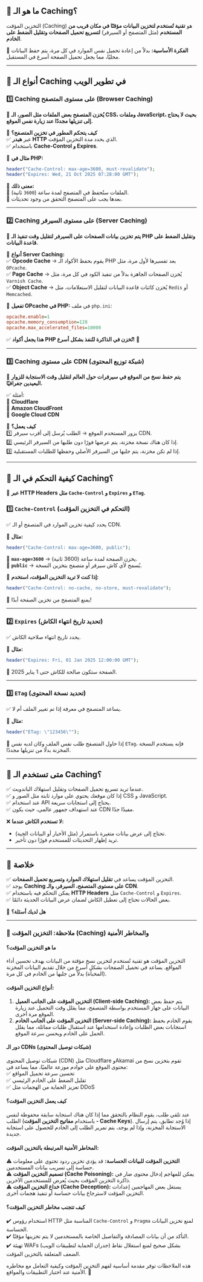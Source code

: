 ## **📌 ما هو الـ Caching؟**

التخزين المؤقت (Caching) هو **تقنية تُستخدم لتخزين البيانات مؤقتًا في مكان قريب من المستخدم** (مثل المتصفح أو السيرفر) **لتسريع تحميل الصفحات وتقليل الضغط على الخادم**.

🔹 **الفكرة الأساسية:** بدلاً من إعادة تحميل نفس الموارد في كل مرة، يتم حفظ البيانات محليًا، مما يجعل تحميل الصفحة أسرع في المستقبل.

---

## **🔹 أنواع الـ Caching في تطوير الويب**

### **1️⃣ Caching على مستوى المتصفح (Browser Caching)**

📌 **يُخزن المتصفح بعض الملفات مثل الصور، الـ CSS، وملفات JavaScript، بحيث لا يحتاج إلى تنزيلها مجددًا عند زيارة نفس الموقع.**

🔹 **كيف يتحكم المطور في تخزين المتصفح؟**  
✅ عبر **هيدر HTTP** الذي يحدد مدة التخزين المؤقت.  
✅ باستخدام **Cache-Control و Expires**.

📌 **مثال في PHP:**

```php
header("Cache-Control: max-age=3600, must-revalidate");
header("Expires: Wed, 21 Oct 2025 07:28:00 GMT");
```

📌 **معنى ذلك:**  
🔹 الملفات ستُحفظ في المتصفح لمدة ساعة (`3600` ثانية).  
🔹 بعدها يجب على المتصفح التحقق من وجود تحديثات.

---

### **2️⃣ Caching على مستوى السيرفر (Server Caching)**

📌 **يتم تخزين بيانات الصفحات على السيرفر لتقليل وقت تنفيذ الـ PHP وتقليل الضغط على قاعدة البيانات.**

🔹 **أنواع Server Caching:**  
✅ **Opcode Cache** → يقوم بحفظ الأكواد الـ PHP بعد تفسيرها لأول مرة، مثل `OPcache`.  
✅ **Page Cache** → يُخزن الصفحات الجاهزة بدلاً من تنفيذ الكود في كل مرة، مثل `Varnish Cache`.  
✅ **Object Cache** → يُخزن كائنات قاعدة البيانات لتقليل الاستعلامات، مثل `Redis` أو `Memcached`.

📌 **تفعيل OPcache في PHP:** في ملف `php.ini`:

```ini
opcache.enable=1
opcache.memory_consumption=128
opcache.max_accelerated_files=10000
```

✅ **هذا يجعل أكواد PHP تُخزن في الذاكرة لتُنفذ بشكل أسرع!** 🚀

---

### **3️⃣ Caching على مستوى CDN (شبكة توزيع المحتوى)**

📌 **يتم حفظ نسخ من الموقع في سيرفرات حول العالم لتقليل وقت الاستجابة للزوار البعيدين جغرافيًا.**

✅ أمثلة:  
🔹 **Cloudflare**  
🔹 **Amazon CloudFront**  
🔹 **Google Cloud CDN**

📌 **كيف يعمل؟**  
1️⃣ يزور المستخدم الموقع → الطلب يُرسل إلى أقرب سيرفر CDN.  
2️⃣ إذا كان هناك نسخة مخزنة، يتم عرضها فورًا دون طلبها من السيرفر الرئيسي.  
3️⃣ إذا لم تكن مخزنة، يتم جلبها من السيرفر الأصلي وحفظها للطلبات المستقبلية.

---

## **🔹 كيفية التحكم في الـ Caching؟**

📌 **عبر HTTP Headers مثل `Cache-Control` و `Expires` و `ETag`.**

### **1️⃣ `Cache-Control`** (التحكم في التخزين المؤقت)

✅ يحدد كيفية تخزين الموارد في المتصفح أو الـ CDN.

📌 **مثال:**

```php
header("Cache-Control: max-age=3600, public");
```

🔹 **`max-age=3600`** → يخزن الصفحة لمدة ساعة (3600 ثانية).  
🔹 **`public`** → يُسمح لأي كاش سيرفر أو متصفح بتخزين النسخة.

🚀 **إذا كنت لا تريد التخزين المؤقت، استخدم:**

```php
header("Cache-Control: no-cache, no-store, must-revalidate");
```

🔹 يمنع المتصفح من تخزين الصفحة أبدًا!

---

### **2️⃣ `Expires`** (تحديد تاريخ انتهاء الكاش)

✅ يحدد تاريخ انتهاء صلاحية الكاش.

📌 **مثال:**

```php
header("Expires: Fri, 01 Jan 2025 12:00:00 GMT");
```

🔹 الصفحة ستكون صالحة للكاش حتى 1 يناير 2025.

---

### **3️⃣ `ETag`** (تحديد نسخة المحتوى)

✅ يساعد المتصفح في معرفة إذا تم تغيير الملف أم لا.

📌 **مثال:**

```php
header("ETag: \"123456\"");
```

🔹 إذا حاول المتصفح طلب نفس الملف وكان لديه نفس `ETag`، فإنه يستخدم النسخة المخزنة بدلًا من تنزيلها مجددًا.

---

## **📌 متى تستخدم الـ Caching؟**

✅ عندما تريد تسريع تحميل الصفحات وتقليل استهلاك الباندويث.  
✅ إذا كان موقعك يحتوي على موارد ثابتة مثل الصور و CSS و JavaScript.  
✅ عند استخدام API يحتاج إلى استجابات سريعة.  
✅ عند استهداف جمهور عالمي، حيث يكون CDN مفيدًا جدًا.

❌ **لا تستخدم الكاش عندما:**

- تحتاج إلى عرض بيانات متغيرة باستمرار (مثل الأخبار أو البيانات الحية).
- تريد إظهار التحديثات للمستخدم فورًا دون تأخير.

---

## **🚀 خلاصة**

✅ التخزين المؤقت يساعد في **تقليل استهلاك الموارد وتسريع تحميل الصفحات**.  
✅ يوجد **Caching على مستوى المتصفح، السيرفر، والـ CDN**.  
✅ يمكن التحكم فيه باستخدام **HTTP Headers** مثل `Cache-Control` و `Expires`.  
✅ بعض الحالات تحتاج إلى تعطيل الكاش لضمان عرض البيانات الحديثة دائمًا.

🔹 **هل لديك أسئلة؟** 

---
### 📌 **ملاحظة: التخزين المؤقت (Caching) والمخاطر الأمنية**

#### **ما هو التخزين المؤقت؟**

التخزين المؤقت هو تقنية تُستخدم لتخزين نسخ مؤقتة من البيانات بهدف تحسين أداء المواقع. يساعد في تحميل الصفحات بشكل أسرع من خلال تقديم البيانات المخزنة (المخبأة) بدلاً من جلبها من الخادم في كل مرة.

#### **أنواع التخزين المؤقت:**

1. **التخزين المؤقت على الجانب العميل (Client-side Caching):** يتم حفظ بعض البيانات على جهاز المستخدم بواسطة المتصفح، مما يقلل وقت التحميل عند زيارة الموقع مرة أخرى.
2. **التخزين المؤقت على الجانب الخادم (Server-side Caching):** يقوم الخادم بحفظ استجابات بعض الطلبات وإعادة استخدامها عند استقبال طلبات مماثلة، مما يقلل الحمل على الخادم ويحسن سرعة الموقع.

#### **دور الـ CDNs (شبكات توصيل المحتوى)**

شبكات توصيل المحتوى (CDN) مثل Cloudflare وAkamai تقوم بتخزين نسخ من محتوى الموقع على خوادم موزعة عالميًا، مما يساعد في:  
✅ تحسين سرعة تحميل المواقع  
✅ تقليل الضغط على الخادم الرئيسي  
✅ تعزيز الحماية من الهجمات مثل DDoS

#### **كيف يعمل التخزين المؤقت؟**

عند تلقي طلب، يقوم النظام بالتحقق مما إذا كان هناك استجابة سابقة محفوظة لنفس الطلب (باستخدام **مفاتيح التخزين المؤقت - Cache Keys**). إذا وُجد تطابق، يتم إرسال الاستجابة المخزنة، وإذا لم يوجد، يتم تمرير الطلب إلى الخادم للحصول على استجابة جديدة.

#### **المخاطر الأمنية المرتبطة بالتخزين المؤقت:**

⚠️ **التخزين المؤقت للبيانات الحساسة:** قد يؤدي تخزين ردود تحتوي على معلومات حساسة إلى تسريب بيانات المستخدمين.  
⚠️ **تسميم التخزين المؤقت (Cache Poisoning):** يمكن للمهاجم إدخال محتوى ضار في ذاكرة التخزين المؤقت بحيث يُعرض للمستخدمين الآخرين.  
⚠️ **خداع التخزين المؤقت (Cache Deception):** يستغل بعض المهاجمين إعدادات التخزين المؤقت لاسترجاع بيانات حساسة أو تنفيذ هجمات أخرى.

#### **كيف تتجنب مخاطر التخزين المؤقت؟**

✔️ استخدام رؤوس HTTP المناسبة مثل `Cache-Control` و `Pragma` لمنع تخزين البيانات الحساسة.  
✔️ التأكد من أن بيانات المصادقة والتفاصيل الخاصة بالمستخدمين لا يتم تخزينها مؤقتًا.  
✔️ تهيئة WAFs (جدران الحماية لتطبيقات الويب) بشكل صحيح لمنع استغلال نقاط الضعف المتعلقة بالتخزين المؤقت.

هذه الملاحظات توفر مقدمة أساسية لفهم التخزين المؤقت وكيفية التعامل مع مخاطره الأمنية عند اختبار التطبيقات والمواقع. 🚀